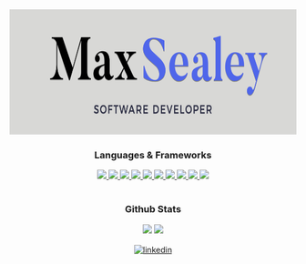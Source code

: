 <div align="center">
<img src="https://github.com/maxsealey/maxsealey/blob/main/banner.png" alt="banner with text Max Sealey, Software Developer" style="height: 220px" />
</div>

### <div align="center">Languages & Frameworks</div> 

<div align="center">
 <a href="https://github.com/harish-sethuraman/readme-components">
<img  src="https://readme-components.vercel.app/api?component=logo&fill=black&logo=java&svgfill=F14C4D">
</a>
 <a href="https://github.com/harish-sethuraman/readme-components">
<img  src="https://readme-components.vercel.app/api?component=logo&fill=black&logo=javascript&svgfill=f6df1c">
</a>
  <a href="https://github.com/harish-sethuraman/readme-components">
<img  src="https://readme-components.vercel.app/api?component=logo&fill=black&logo=python&svgfill=FFD43B">
</a>
  <a href="https://github.com/harish-sethuraman/readme-components">
<img  src="https://readme-components.vercel.app/api?component=logo&fill=black&logo=cplusplus&svgfill=5E97D0">
</a>
<a href="https://github.com/harish-sethuraman/readme-components">
 <img  src="https://readme-components.vercel.app/api?component=logo&fill=black&logo=react&animation=spin&svgfill=15d8fe">  
 </a>
  <a href="https://github.com/harish-sethuraman/readme-components">
 <img  src="https://readme-components.vercel.app/api?component=logo&fill=black&logo=node.js&svgfill=659b60">
</a>
 <a href="https://github.com/harish-sethuraman/readme-components">
<img  src="https://readme-components.vercel.app/api?component=logo&fill=black&logo=mySQL&svgfill=f29111">
</a>
 <a href="https://github.com/harish-sethuraman/readme-components">
<img  src="https://readme-components.vercel.app/api?component=logo&fill=black&logo=postgreSQL&svgfill=336791">
</a>
 <a href="https://github.com/harish-sethuraman/readme-components">
<img  src="https://readme-components.vercel.app/api?component=logo&fill=black&logo=bootstrap&svgfill=563d7c">
</a>
<a href="https://github.com/harish-sethuraman/readme-components">
<img  src="https://readme-components.vercel.app/api?component=logo&fill=black&logo=sass&svgfill=cd6799">
</a>
 </div>
 
<br/>

### <div align="center">Github Stats</div> 

<div align="center">
  <img src="https://github-readme-stats-git-masterrstaa-rickstaa.vercel.app/api/top-langs/?username=maxsealey&layout=compact&hide_border=true&theme=cobalt&langs_count=8" />
 <img src="https://github-readme-stats-git-masterrstaa-rickstaa.vercel.app/api?username=maxsealey&show_icons=true&count_private=true&hide_border=true&theme=cobalt" />
</div>
<br/>  

<div align="center">
<a href="https://linkedin.com/in/maxsealey" target="_blank">
<img src=https://img.shields.io/badge/linkedin-%231E77B5.svg?&style=for-the-badge&logo=linkedin&logoColor=white alt=linkedin style="margin-bottom: 5px;" />
</a>
</div>

